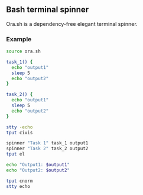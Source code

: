 ## Bash terminal spinner
Ora.sh is a dependency-free elegant terminal spinner.

### Example

```sh
source ora.sh

task_1() {
  echo "output1"
  sleep 5
  echo "output2"
}

task_2() {
  echo "output1"
  sleep 5
  echo "output2"
}

stty -echo
tput civis

spinner "Task 1" task_1 output1
spinner "Task 2" task_2 output2
tput el

echo "Output1: $output1"
echo "Output2: $output2"

tput cnorm
stty echo
```
